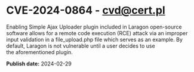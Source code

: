# CVE-2024-0864 - cvd@cert.pl

Enabling Simple Ajax Uploader plugin included in Laragon open-source software allows for a remote code execution (RCE) attack via an improper input validation in a file_upload.php file which serves as an example.
By default, Laragon is not vulnerable until a user decides to use the aforementioned plugin. 


**Publish date:** 2024-02-29
